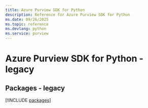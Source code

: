 ```yaml
---
title: Azure Purview SDK for Python
description: Reference for Azure Purview SDK for Python
ms.date: 09/26/2025
ms.topic: reference
ms.devlang: python
ms.service: purview
---
```

# Azure Purview SDK for Python - legacy
## Packages - legacy
[!INCLUDE [packages](purview-index.md)]